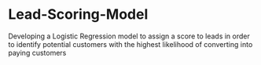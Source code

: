 # Lead-Scoring-Model
Developing a Logistic Regression model to assign a score to leads in order to identify potential customers with the highest likelihood of converting into paying customers
